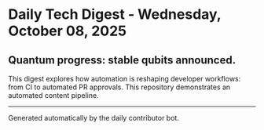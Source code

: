 # Daily Tech Digest - Wednesday, October 08, 2025

## Quantum progress: stable qubits announced.

This digest explores how automation is reshaping developer workflows: from CI to automated PR approvals. This repository demonstrates an automated content pipeline.

---

Generated automatically by the daily contributor bot.